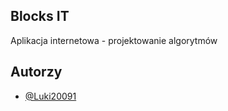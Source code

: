 ## Blocks IT
Aplikacja internetowa - projektowanie algorytmów

## Autorzy
- [@Luki20091](https://www.github.com/Luki20091)

